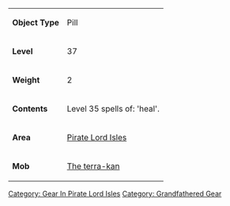 <table>
<tr>
<td>

<b>Object Type</b>

</td>
<td>

Pill

</td>
</tr>
<tr>
<td>

<b>Level</b>

</td>
<td>

37

</td>
</tr>
<tr>
<td>

<b>Weight</b>

</td>
<td>

2

</td>
</tr>
<tr>
<td>

<b>Contents</b>

</td>
<td>

Level 35 spells of: 'heal'.

</td>
</tr>
<tr>
<td>

<b>Area</b>

</td>
<td>

[Pirate Lord Isles](Pirate_Lord_Isles "wikilink")

</td>
</tr>
<tr>
<td>

<b>Mob</b>

</td>
<td>

[The terra-kan](The_terra-kan "wikilink")

</td>
</tr>
</table>

[Category: Gear In Pirate Lord
Isles](Category:_Gear_In_Pirate_Lord_Isles "wikilink") [Category:
Grandfathered Gear](Category:_Grandfathered_Gear "wikilink")
